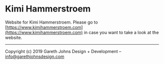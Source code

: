 # Kimi Hammerstroem

Website for Kimi Hammerstroem. Please go to [https://www.kimihammerstroem.com](https://www.kimihammerstroem.com) in case you want to take a look at the website.

* * *

Copyright (c) 2019 Gareth Johns Design + Development – info@garethjohnsdesign.com